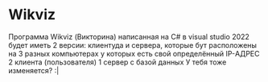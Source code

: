 # Wikviz
Программа Wikviz (Викторина) написанная на С# в visual studio 2022 будет иметь 2 версии: клиентуда и сервера, которые бут расположены на 3 разных компьютерах у которых есть свой определённый IP-АДРЕС 2 клиента (пользователя) 1 сервер с базой данных 
У тебя тоже изменяется?
:|
